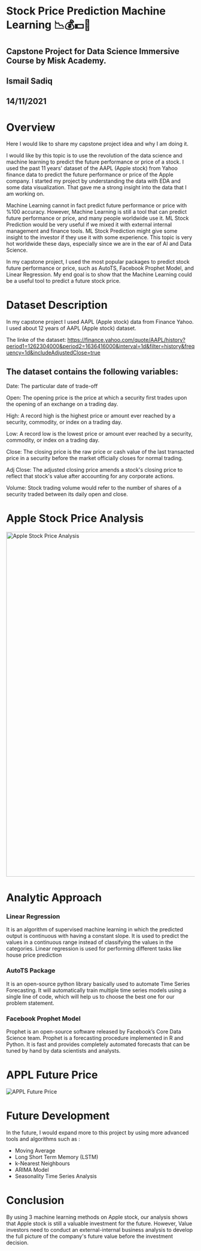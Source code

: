 # Stock Price Prediction Machine Learning 📉💰💵💸

## Capstone Project for Data Science Immersive Course by Misk Academy.

## Ismail Sadiq

## 14/11/2021



# Overview

Here I would like to share my capstone project idea and why I am doing it.

I would like by this topic is to use the revolution of the data science and machine learning to predict the future performance or price of a stock. I used the past 11 years' dataset of the AAPL (Apple stock) from Yahoo finance data to predict the future performance or price of the Apple company. I started my project by understanding the data with EDA and some data visualization. That gave me a strong insight into the data that I am working on. 

Machine Learning cannot in fact predict future performance or price with %100 accuracy. However, Machine Learning is still a tool that can predict future performance or price, and many people worldwide use it. ML Stock Prediction would be very useful if we mixed it with external internal management and finance tools. ML Stock Prediction might give some insight to the investor if they use it with some experience. This topic is very hot worldwide these days, especially since we are in the ear of AI and Data Science.

In my capstone project, I used the most popular packages to predict stock future performance or price, such as AutoTS, Facebook Prophet Model, and Linear Regression. My end goal is to show that the Machine Learning could be a useful tool to predict a future stock price. 



# Dataset Description

In my capstone project I used AAPL (Apple stock) data from Finance Yahoo. I used about 12 years of AAPL (Apple stock) dataset.

The linke of the dataset: https://finance.yahoo.com/quote/AAPL/history?period1=1262304000&period2=1636416000&interval=1d&filter=history&frequency=1d&includeAdjustedClose=true

## The dataset contains the following variables:

Date: The particular date of trade-off

Open: The opening price is the price at which a security first trades upon the opening of an exchange on a trading day.

High: A record high is the highest price or amount ever reached by a security, commodity, or index on a trading day.

Low: A record low is the lowest price or amount ever reached by a security, commodity, or index on a trading day.

Close: The closing price is the raw price or cash value of the last transacted price in a security before the market officially closes for normal trading.

Adj Close: The adjusted closing price amends a stock's closing price to reflect that stock's value after accounting for any corporate actions.

Volume: Stock trading volume would refer to the number of shares of a security traded between its daily open and close.

# Apple Stock Price Analysis

<img width="918" alt="Apple Stock Price Analysis" src="https://user-images.githubusercontent.com/89701837/141690794-e3248225-b3a0-4db5-ab06-ddaffa43ec16.png">


# Analytic Approach

### Linear Regression

It is an algorithm of supervised machine learning in which the predicted output is continuous with having a constant slope. It is used to predict the values in a continuous range instead of classifying the values in the categories. Linear regression is used for performing different tasks like house price prediction

### AutoTS Package

It is an open-source python library basically used to automate Time Series Forecasting. It will automatically train multiple time series models using a single line of code, which will help us to choose the best one for our problem statement.

### Facebook Prophet Model

Prophet is an open-source software released by Facebook’s Core Data Science team. Prophet is a forecasting procedure implemented in R and Python. It is fast and provides completely automated forecasts that can be tuned by hand by data scientists and analysts.

# APPL Future Price

![APPL Future Price](https://user-images.githubusercontent.com/89701837/141690741-73a5b22d-375f-49e8-9d26-bc0bf17d2742.png)

# Future Development 
In the future, I would expand more to this project by using more advanced tools and algorithms such as :
- Moving Average
- Long Short Term Memory (LSTM)
- k-Nearest Neighbours
- ARIMA Model
- Seasonality Time Series Analysis

# Conclusion 


By using 3 machine learning methods on Apple stock, our analysis shows that Apple stock is still a valuable investment for the future. However, Value investors need to conduct an external-internal business analysis to develop the full picture of the company's future value before the investment decision.
